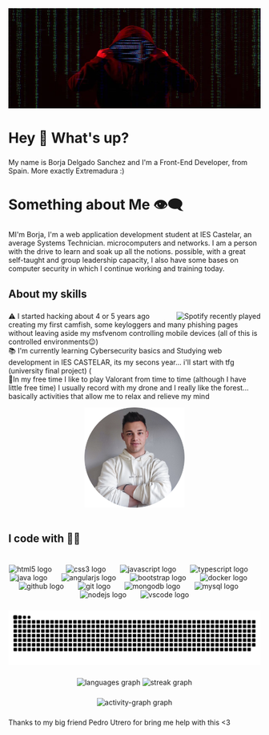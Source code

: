 <div align="center">
  <img height="200" width="100%" src="https://github.com/BorjaDelgado37/BorjaDelgado37/blob/main/Assets/fondobds.jpg"  />
</div>

###

<h1 align="left">Hey 👋 What's up?</h1>

###

<p align="left">My name is Borja Delgado Sanchez and I'm a Front-End Developer, from Spain. More exactly Extremadura :) </p>

###

<h1 align="left">Something about Me 👁️‍🗨️</h1>

###

<p align="left">MI'm Borja, I'm a web application development student at IES Castelar, an average Systems Technician.
microcomputers and networks. I am a person with the drive to learn and soak up all the notions.
possible, with a great self-taught and group leadership capacity, I also have some bases on
computer security in which I continue working and training today.</p>

###

<h2 align="left">About my skills</h2>

###

<a href="https://open.spotify.com/user/Pedrito">
    <img src="https://spotify-recently-played-readme.vercel.app/api?user=pjutrero75" alt="Spotify recently played"  align="right"/>
</a>
<p align="left">⚠️ I started hacking about 4 or 5 years ago creating my first camfish, some keyloggers and many phishing pages without leaving aside my msfvenom controlling mobile devices (all of this is controlled environments😉) <br>📚 I'm currently learning Cybersecurity basics and Studying web development in IES CASTELAR, its my secons year... i'll start with tfg (university final project) (<br>🎲In my free time I like to play Valorant from time to time (although I have little free time) I usually record with my drone and I really like the forest... basically activities that allow me to relax and relieve my mind</p>

<div align="center">
<img height="200" src="https://github.com/BorjaDelgado37/BorjaDelgado37/blob/main/Assets/BDS37g.png" alt="Spotify recently played">
</div>

<br clear="both">

###

<h2 align="left">I code with 🐱‍💻</h2>

###

<br clear="both">

<div align="center">
  <img src="https://skillicons.dev/icons?i=html" height="40" alt="html5 logo"  />
  <img width="20" />
  <img src="https://skillicons.dev/icons?i=css" height="40" alt="css3 logo"  />
  <img width="20" />
  <img src="https://skillicons.dev/icons?i=js" height="40" alt="javascript logo"  />
  <img width="20" />
  <img src="https://skillicons.dev/icons?i=ts" height="40" alt="typescript logo"  />
  <img width="20" />
  <img src="https://skillicons.dev/icons?i=java" height="40" alt="java logo"  />
  <img width="20" />
  <img src="https://skillicons.dev/icons?i=angular" height="40" alt="angularjs logo"  />
  <img width="20" />
  <img src="https://skillicons.dev/icons?i=bootstrap" height="40" alt="bootstrap logo"  />
  <img width="20" />
  <img src="https://skillicons.dev/icons?i=docker" height="40" alt="docker logo"  />
  <img width="20" />
  <img src="https://skillicons.dev/icons?i=github" height="40" alt="github logo"  />
  <img width="20" />
  <img src="https://skillicons.dev/icons?i=git" height="40" alt="git logo"  />
  <img width="20" />
  <img src="https://skillicons.dev/icons?i=mongodb" height="40" alt="mongodb logo"  />
  <img width="20" />
  <img src="https://skillicons.dev/icons?i=mysql" height="40" alt="mysql logo"  />
  <img width="20" />
  <img src="https://skillicons.dev/icons?i=nodejs" height="40" alt="nodejs logo"  />
  <img width="20" />
  <img src="https://skillicons.dev/icons?i=vscode" height="40" alt="vscode logo"  />
</div>

###

<img src="https://raw.githubusercontent.com/PedroJSanchezUtrero/PedroJSanchezUtrero/output/snake.svg" alt="Snake animation" />

###

<div align="center">
  <img src="https://github-readme-stats.vercel.app/api/top-langs?username=BorjaDelgado37&locale=en&hide_title=false&layout=compact&card_width=320&langs_count=5&theme=react&hide_border=false&order=2" height="150" alt="languages graph"  />
  <img src="https://streak-stats.demolab.com?user=BorjaDelgado37&locale=en&mode=daily&theme=react&hide_border=false&border_radius=5&order=3" height="150" alt="streak graph"  />
</div>

###

<div align="center">
  <img src="https://github-readme-activity-graph.vercel.app/graph?username=BorjaDelgado37&radius=16&theme=react&area=true&order=5" height="300" alt="activity-graph graph"  />
</div>


###

<p align="left">Thanks to my big friend Pedro Utrero for bring me help with this <3</p>

